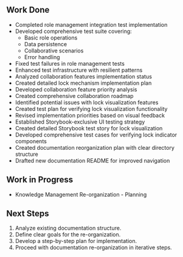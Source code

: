 ## Work Done

- Completed role management integration test implementation
- Developed comprehensive test suite covering:
  - Basic role operations
  - Data persistence
  - Collaborative scenarios
  - Error handling
- Fixed test failures in role management tests
- Enhanced test infrastructure with resilient patterns
- Analyzed collaboration features implementation status
- Created detailed lock mechanism implementation plan
- Developed collaboration feature priority analysis
- Created comprehensive collaboration roadmap
- Identified potential issues with lock visualization features
- Created test plan for verifying lock visualization functionality
- Revised implementation priorities based on visual feedback
- Established Storybook-exclusive UI testing strategy
- Created detailed Storybook test story for lock visualization
- Developed comprehensive test cases for verifying lock indicator components
- Created documentation reorganization plan with clear directory structure
- Drafted new documentation README for improved navigation

## Work in Progress

- Knowledge Management Re-organization - Planning

## Next Steps

1. Analyze existing documentation structure.
2. Define clear goals for the re-organization.
3. Develop a step-by-step plan for implementation.
4. Proceed with documentation re-organization in iterative steps.
